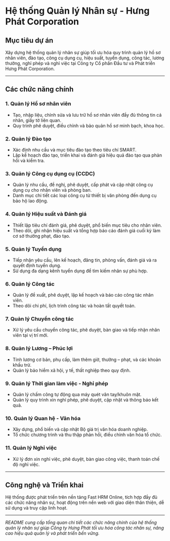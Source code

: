 # Hệ thống Quản lý Nhân sự - Hưng Phát Corporation

## Mục tiêu dự án
Xây dựng hệ thống quản lý nhân sự giúp tối ưu hóa quy trình quản lý hồ sơ nhân viên, đào tạo, công cụ dụng cụ, hiệu suất, tuyển dụng, công tác, lương thưởng, nghỉ phép và nghỉ việc tại Công ty Cổ phần Đầu tư và Phát triển Hưng Phát Corporation.

---

## Các chức năng chính

### 1. Quản lý Hồ sơ nhân viên
- Tạo, nhập liệu, chỉnh sửa và lưu trữ hồ sơ nhân viên đầy đủ thông tin cá nhân, giấy tờ liên quan.
- Quy trình phê duyệt, điều chỉnh và bảo quản hồ sơ minh bạch, khoa học.

### 2. Quản lý Đào tạo
- Xác định nhu cầu và mục tiêu đào tạo theo tiêu chí SMART.
- Lập kế hoạch đào tạo, triển khai và đánh giá hiệu quả đào tạo qua phản hồi và kiểm tra.

### 3. Quản lý Công cụ dụng cụ (CCDC)
- Quản lý nhu cầu, đề nghị, phê duyệt, cấp phát và cập nhật công cụ dụng cụ cho nhân viên và phòng ban.
- Danh mục chi tiết các loại công cụ từ thiết bị văn phòng đến dụng cụ bảo hộ lao động.

### 4. Quản lý Hiệu suất và Đánh giá
- Thiết lập tiêu chí đánh giá, phê duyệt, phổ biến mục tiêu cho nhân viên.
- Theo dõi, ghi nhận hiệu suất và tổng hợp báo cáo đánh giá cuối kỳ làm cơ sở thưởng phạt, đào tạo.

### 5. Quản lý Tuyển dụng
- Tiếp nhận yêu cầu, lên kế hoạch, đăng tin, phỏng vấn, đánh giá và ra quyết định tuyển dụng.
- Sử dụng đa dạng kênh tuyển dụng để tìm kiếm nhân sự phù hợp.

### 6. Quản lý Công tác
- Quản lý đề xuất, phê duyệt, lập kế hoạch và báo cáo công tác nhân viên.
- Theo dõi chi phí, lịch trình công tác và hoàn tất quyết toán.

### 7. Quản lý Chuyển công tác
- Xử lý yêu cầu chuyển công tác, phê duyệt, bàn giao và tiếp nhận nhân viên tại vị trí mới.

### 8. Quản lý Lương – Phúc lợi
- Tính lương cơ bản, phụ cấp, làm thêm giờ, thưởng – phạt, và các khoản khấu trừ.
- Quản lý bảo hiểm xã hội, y tế, thất nghiệp theo quy định.

### 9. Quản lý Thời gian làm việc - Nghỉ phép
- Quản lý chấm công tự động qua máy quét vân tay/khuôn mặt.
- Quản lý quy trình xin nghỉ phép, phê duyệt, cập nhật và thông báo kết quả.

### 10. Quản lý Quan hệ - Văn hóa
- Xây dựng, phổ biến và cập nhật Bộ giá trị văn hóa doanh nghiệp.
- Tổ chức chương trình và thu thập phản hồi, điều chỉnh văn hóa tổ chức.

### 11. Quản lý Nghỉ việc
- Xử lý đơn xin nghỉ việc, phê duyệt, bàn giao công việc, thanh toán chế độ nghỉ việc.

---

## Công nghệ và Triển khai
Hệ thống được phát triển trên nền tảng Fast HRM Online, tích hợp đầy đủ các chức năng nhân sự, hoạt động trên nền web với giao diện thân thiện, dễ sử dụng và truy cập linh hoạt.

---

*README cung cấp tổng quan chi tiết các chức năng chính của hệ thống quản lý nhân sự giúp Công ty Hưng Phát tối ưu hóa công tác nhân sự, nâng cao hiệu quả quản lý và phát triển bền vững.*
